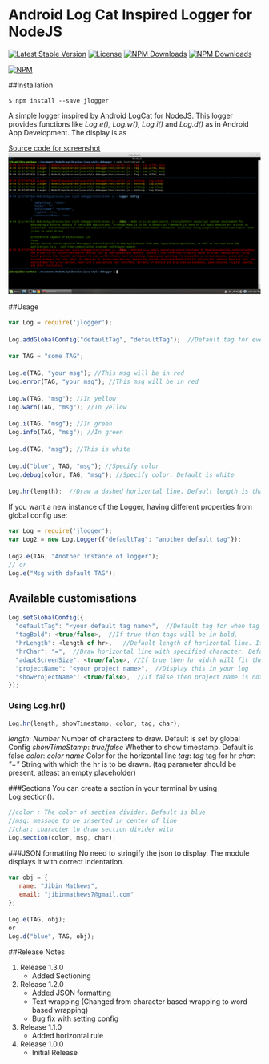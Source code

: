 # Android Log Cat Inspired Logger for NodeJS
[![Latest Stable Version](https://img.shields.io/npm/v/jlogger.svg)](https://www.npmjs.com/package/jlogger)
[![License](https://img.shields.io/npm/l/jlogger.svg)](https://www.npmjs.com/package/jlogger)
[![NPM Downloads](https://img.shields.io/npm/dt/jlogger.svg)](https://www.npmjs.com/package/jlogger)
[![NPM Downloads](https://img.shields.io/npm/dm/jlogger.svg)](https://www.npmjs.com/package/jlogger)

[![NPM](https://nodei.co/npm/jlogger.png?downloads=true&downloadRank=true&stars=true)](https://nodei.co/npm/jlogger/)

##Installation

```
$ npm install --save jlogger
```

A simple logger inspired by Android LogCat for NodeJS.
This logger provides functions like *_Log.e(), Log.w(), Log.i()_* and *_Log.d()_* as in Android App Development.
The display is as

<a href="https://github.com/jazzyarchitects/java-inspired-node-logger/blob/master/test/server.js" target="_blank">Source code for screenshot </a>
<img src="https://github.com/jazzyarchitects/java-inspired-node-logger/blob/master/images/shell.png" />

##Usage

```js
var Log = require('jlogger');

Log.addGlobalConfig("defaultTag", "defaultTag");  //Default tag for every log

var TAG = "some TAG";

Log.e(TAG, "your msg"); //This msg will be in red
Log.error(TAG, "your msg"); //This msg will be in red

Log.w(TAG, "msg"); //In yellow
Log.warn(TAG, "msg"); //In yellow

Log.i(TAG, "msg"); //In green
Log.info(TAG, "msg"); //In green

Log.d(TAG, "msg"); //This is white

Log.d("blue", TAG, "msg"); //Specify color
Log.debug(color, TAG, "msg"); //Specify color. Default is white

Log.hr(length);  //Draw a dashed horizontal line. Default length is that of the terminal
```

If you want a new instance of the Logger, having different properties from global config use:

```js
var Log = require('jlogger');
var Log2 = new Log.Logger({"defaultTag": "another default tag"});

Log2.e(TAG, "Another instance of logger");
// or
Log.e("Msg with default TAG");

```

## Available customisations

```js
Log.setGlobalConfig({
  "defaultTag": "<your default tag name>",  //Default tag for when tag is not specified
  "tagBold": <true/false>,  //If true then tags will be in bold,
  "hrLength": <length of hr>,   //Default length of horizontal line. If not specified then it fits to terminal size
  "hrChar": "=",  //Draw horizontal line with specified character. Default is "-"
  "adaptScreenSize": <true/false>, //If true then hr width will fit the current terminal size
  "projectName": "<your project name>",  //Display this in your log
  "showProjectName": <true/false>,  //If false then project name is not printing in log. Default is true
});

```


### Using Log.hr()

```js
Log.hr(length, showTimestamp, color, tag, char);
```

*_length_*: *Number*        Number of characters to draw. Default is set by global Config
*_showTimeStamp_*:  *true/false*      Whether to show timestamp. Default is false
*_color_*: *color name*     Color for the horizontal line
*_tag_*: *tag*     tag for hr
*_char_*: *"="*     String with which the hr is to be drawn. (tag parameter should be present, atleast an empty placeholder)

###Sections
You can create a section in your terminal by using Log.section().

```js
//color : The color of section divider. Default is blue
//msg: message to be inserted in center of line
//char: character to draw section divider with
Log.section(color, msg, char);
```

###JSON formatting
No need to stringify the json to display. The module displays it with correct indentation.
```js
var obj = {
   name: "Jibin Mathews",
   email: "jibinmathews7@gmail.com"
};

Log.e(TAG, obj);
or
Log.d("blue", TAG, obj);
```


##Release Notes
1. Release 1.3.0
    * Added Sectioning
1. Release 1.2.0
    * Added JSON formatting
    * Text wrapping (Changed from character based wrapping to word based wrapping)
    * Bug fix with setting config
2. Release 1.1.0
    * Added horizontal rule
3. Release 1.0.0
    * Initial Release
